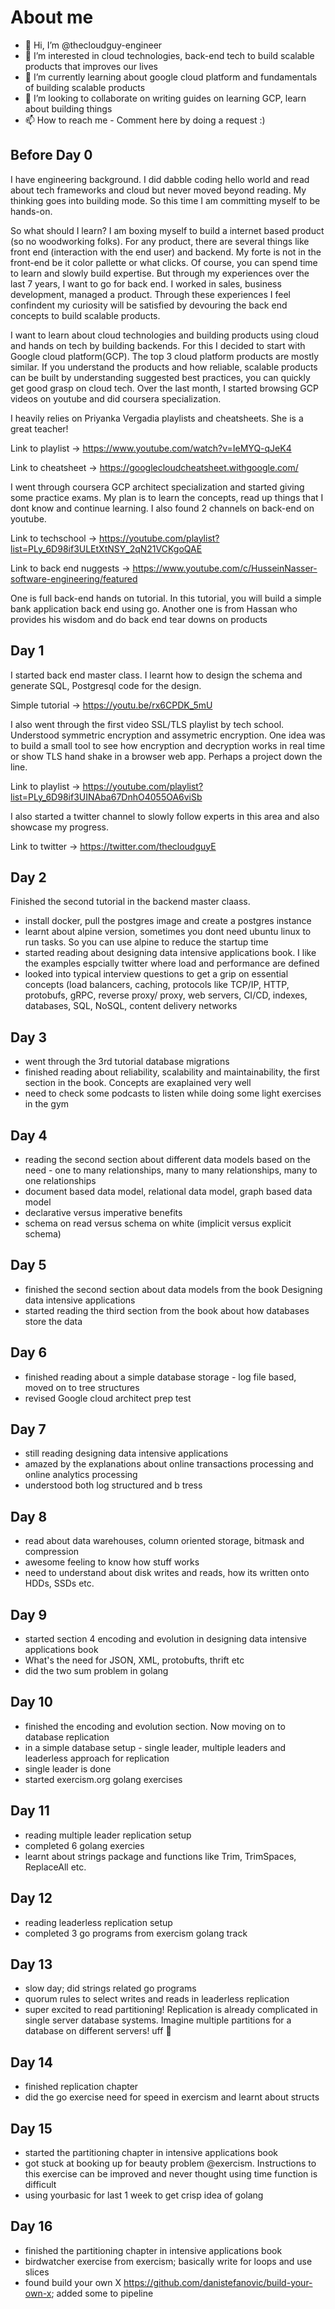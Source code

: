 # About me 
- 👋 Hi, I’m @thecloudguy-engineer
- 👀 I’m interested in cloud technologies, back-end tech to build scalable products that improves our lives
- 🌱 I’m currently learning about google cloud platform and fundamentals of building scalable products
- 💞️ I’m looking to collaborate on writing guides on learning GCP, learn about building things
- 📫 How to reach me - Comment here by doing a request :)



## Before Day 0
I have engineering background. I did dabble coding hello world and read about tech frameworks and cloud but never moved beyond reading. My thinking goes into building mode. So this time I am committing myself to be hands-on. 

So what should I learn? I am boxing myself to build a internet based product (so no woodworking folks). For any product, there are several things like front end (interaction with the end user) and backend. My forte is not in the front-end be it color pallette or what clicks. Of course, you can spend time to learn and slowly build expertise. But through my experiences over the last 7 years, I want to go for back end. I worked in sales, business development, managed a product. Through these experiences I feel confindent my curiosity will be satisfied by devouring the back end concepts to build scalable products. 

I want to learn about cloud technologies and building products using cloud and hands on tech by building backends. For this I decided to start with Google cloud platform(GCP). The top 3 cloud platform products are mostly similar. If you understand the products and how reliable, scalable products can be built by understanding suggested best practices, you can quickly get good grasp on cloud tech. Over the last month, I started browsing GCP videos on youtube and did coursera specialization. 

I heavily relies on Priyanka Vergadia playlists and cheatsheets. She is a great teacher!

Link to playlist -> https://www.youtube.com/watch?v=IeMYQ-qJeK4

Link to cheatsheet -> https://googlecloudcheatsheet.withgoogle.com/

I went through coursera GCP architect specialization and started giving some practice exams. My plan is to learn the concepts, read up things that I dont know and continue learning. I also found 2 channels on back-end on youtube.

Link to techschool -> https://youtube.com/playlist?list=PLy_6D98if3ULEtXtNSY_2qN21VCKgoQAE

Link to back end nuggests -> https://www.youtube.com/c/HusseinNasser-software-engineering/featured

One is full back-end hands on tutorial. In this tutorial, you will build a simple bank application back end using go.
Another one is from Hassan who provides his wisdom and do back end tear downs on products

## Day 1
I started back end master class. I learnt how to design the schema and generate SQL, Postgresql code for the design. 

Simple tutorial -> https://youtu.be/rx6CPDK_5mU

I also went through the first video SSL/TLS playlist by tech school. Understood symmetric encryption and assymetric encryption. One idea was to build a small tool to see how encryption and decryption works in real time or show TLS hand shake in a browser web app. Perhaps a project down the line. 

Link to playlist -> https://youtube.com/playlist?list=PLy_6D98if3UINAba67DnhO4055OA6viSb

I also started a twitter channel to slowly follow experts in this area and also showcase my progress. 

Link to twitter -> https://twitter.com/thecloudguyE

## Day 2
Finished the second tutorial in the backend master claass.
- install docker, pull the postgres image and create a postgres instance
- learnt about alpine version, sometimes you dont need ubuntu linux to run tasks. So you can use alpine to reduce the startup time 
- started reading about designing data intensive applications book. I like the examples espcially twitter where load and performance are defined
- looked into typical interview questions to get a grip on essential concepts (load balancers, caching, protocols like TCP/IP, HTTP, protobufs, gRPC, reverse proxy/ proxy, web servers, CI/CD, indexes, databases, SQL, NoSQL, content delivery networks

## Day 3
- went through the 3rd tutorial database migrations
- finished reading about reliability, scalability and maintainability, the first section in the book. Concepts are exaplained very well
- need to check some podcasts to listen while doing some light exercises in the gym

## Day 4
- reading the second section about different data models based on the need - one to many relationships, many to many relationships, many to one relationships
- document based data model, relational data model, graph based data model
- declarative versus imperative benefits
- schema on read versus schema on white (implicit versus explicit schema)

## Day 5
- finished the second section about data models from the book Designing data intensive applications
- started reading the third section from the book about how databases store the data


## Day 6
- finished reading about a simple database storage - log file based, moved on to tree structures
- revised Google cloud architect prep test

## Day 7 
- still reading designing data intensive applications 
- amazed by the explanations about online transactions processing and online analytics processing
- understood both log structured and b tress 

## Day 8
- read about data warehouses, column oriented storage, bitmask and compression
- awesome feeling to know how stuff works
- need to understand about disk writes and reads, how its written onto HDDs, SSDs etc.

## Day 9 
- started section 4 encoding and evolution in designing data intensive applications book
- What's the need for JSON, XML, protobufts, thrift etc
- did the two sum problem in golang

## Day 10
- finished the encoding and evolution section. Now moving on to database replication 
- in a simple database setup - single leader, multiple leaders and leaderless approach for replication
- single leader is done
- started exercism.org golang exercises

## Day 11
- reading multiple leader replication setup
- completed 6 golang exercies 
- learnt about strings package and functions like Trim, TrimSpaces, ReplaceAll etc. 

## Day 12
- reading leaderless replication setup
- completed 3 go programs from exercism golang track

## Day 13
- slow day; did strings related go programs
- quorum rules to select writes and reads in leaderless replication
- super excited to read partitioning! Replication is already complicated in single server database systems. 
Imagine multiple partitions for a database on different servers! uff 🤯

## Day 14
- finished replication chapter
- did the go exercise need for speed in exercism and learnt about structs 

## Day 15
- started the partitioning chapter in intensive applications book
- got stuck at booking up for beauty problem @exercism. Instructions to this exercise can be improved and never thought using time function is difficult
- using yourbasic for last 1 week to get crisp idea of golang 

## Day 16
- finished the partitioning chapter in intensive applications book
- birdwatcher exercise from exercism; basically write for loops and use slices
- found build your own X https://github.com/danistefanovic/build-your-own-x; added some to pipeline










<!---
thecloudguy-engineer/thecloudguy-engineer is a ✨ special ✨ repository because its `README.md` (this file) appears on your GitHub profile.
You can click the Preview link to take a look at your changes.
--->
